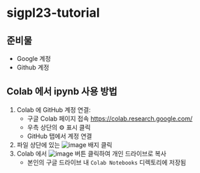 # sigpl23-tutorial

## 준비물
- Google 계정
- Github 계정


## Colab 에서 ipynb 사용 방법
1. Colab 에 GitHub 계정 연결:
   * 구글 Colab 페이지 접속 https://colab.research.google.com/
   * 우측 상단의 :gear: 표시 클릭
   * GitHub 탭에서 계정 연결
2. 파일 상단에 있는 ![image](https://colab.research.google.com/assets/colab-badge.svg) 배지 클릭
3. Colab 에서 ![image](https://github.com/prosyslab/sigpl23-tutorial/assets/17640199/d72426d3-36fe-4d88-89ac-826a4b64dfb0) 버튼 클릭하여 개인 드라이브로 복사
   * 본인의 구글 드라이브 내 `Colab Notebooks` 디렉토리에 저장됨
